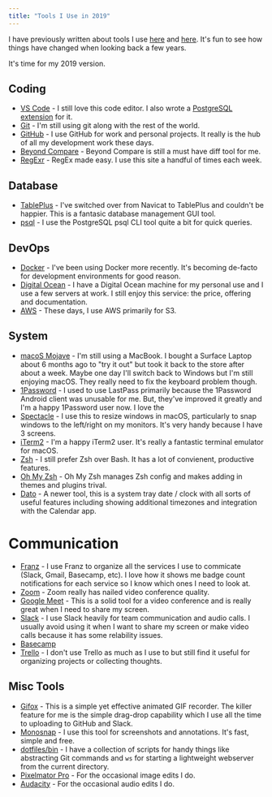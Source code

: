 ```yaml
---
title: "Tools I Use in 2019"
---
```


I have previously written about tools I use [here](http://www.geekytidbits.com/my-development-toolbelt/) and [here](https://www.geekytidbits.com/development-tools-i-use/).  It's fun to see how things have changed when looking back a few years.

It's time for my 2019 version.

## Coding

- [VS Code](https://code.visualstudio.com) - I still love this code editor.  I also wrote a [PostgreSQL extension](https://marketplace.visualstudio.com/items?itemName=bradymholt.pgformatter#overview) for it.
- [Git](https://git-scm.com/) - I'm still using  git along with the rest of the world.
- [GitHub](http://www.github.com) - I use GitHub for work and personal projects.  It really is the hub of all my development work these days.
- [Beyond Compare](http://www.scootersoftware.com/) - Beyond Compare is still a must have diff tool for me.
- [RegExr](http://www.regexr.com/) - RegEx made easy.  I use this site a handful of times each week.


## Database
- [TablePlus](https://tableplus.com/) - I've switched over from Navicat to TablePlus and couldn't be happier.  This is a fantasic database management GUI tool.
- [psql](https://www.postgresql.org/docs/current/app-psql.html) - I use the PostgreSQL psql CLI tool quite a bit for quick queries.

## DevOps

- [Docker](https://www.docker.com/) - I've been using Docker more recently.  It's becoming de-facto for development environments for good reason.
- [Digital Ocean](https://m.do.co/c/974ef9a471c1) - I have a Digital Ocean machine for my personal use and I use a few servers at work.  I still enjoy this service: the price, offering and documentation.
- [AWS](http://aws.amazon.com) - These days, I use AWS primarily for S3.

## System

- [macoS Mojave](http://www.apple.com/osx/) - I'm still using a MacBook.  I bought a Surface Laptop about 6 months ago to "try it out" but took it back to the store after about a week.  Maybe one day I'll switch back to Windows but I'm still enjoying macOS.  They really need to fix the keyboard problem though.
- [1Password](https://1password.com/) - I used to use LastPass primarily because the 1Password Android client was unusable for me.  But, they've improved it greatly and I'm a happy 1Password user now.  I love the
- [Spectacle](https://www.spectacleapp.com/) - I use this to resize windows in macOS, particularly to snap windows to the left/right on my monitors.  It's very handy because I have 3 screens.
- [iTerm2](https://www.iterm2.com/) - I'm a happy iTerm2 user.  It's really a fantastic terminal emulator for macOS.
- [Zsh](http://www.zsh.org/) - I still prefer Zsh over Bash.  It has a lot of convienent, productive features.
- [Oh My Zsh](https://github.com/robbyrussell/oh-my-zsh) - Oh My Zsh manages Zsh config and makes adding in themes and plugins trival.
- [Dato](https://apps.apple.com/us/app/dato/id1470584107?mt=12) - A newer tool, this is a system tray date / clock with all sorts of useful features including showing additional timezones and integration with the Calendar app.

# Communication

- [Franz](https://meetfranz.com/) - I use Franz to organize all the services I use to commicate (Slack, Gmail, Basecamp, etc).  I love how it shows me badge count notifications for each service so I know which ones I need to look at.
- [Zoom](https://zoom.us) - Zoom really has nailed video conference quality.
- [Google Meet](https://meet.google.com) - This is a solid tool for a video conference and is really great when I need to share my screen.
- [Slack](https://slack.com) - I use Slack heavily for team communication and audio calls.  I usually avoid using it when I want to share my screen or make video calls because it has some relability issues.
- [Basecamp](https://www.basecamp.com)
- [Trello](https://trello.com) - I don't use Trello as much as I use to but still find it useful for organizing projects or collecting thoughts.

## Misc Tools
- [Gifox](https://gifox.io/) - This is a simple yet effective animated GIF recorder.  The killer feature for me is the simple drag-drop capability which I use all the time to uploading to GitHub and Slack.
- [Monosnap](https://monosnap.com) - I use this tool for screenshots and annotations.  It's fast, simple and free.
- [dotfiles/bin](https://github.com/bradymholt/dotfiles/tree/master/bin) - I have a collection of scripts for handy things like abstracting Git commands and `ws` for starting a lightweight webserver from the current directory.
- [Pixelmator Pro](https://www.pixelmator.com/pro/) - For the occasional image edits I do.
- [Audacity](https://www.audacityteam.org/) - For the occasional audio edits I do.
